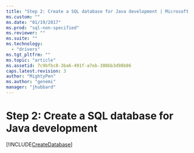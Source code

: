 ```yaml
---
title: "Step 2: Create a SQL database for Java development | Microsoft Docs"
ms.custom: ""
ms.date: "01/19/2017"
ms.prod: "sql-non-specified"
ms.reviewer: ""
ms.suite: ""
ms.technology: 
  - "drivers"
ms.tgt_pltfrm: ""
ms.topic: "article"
ms.assetid: 7c9bfbc8-3ba6-491f-a7eb-380bb3d98b86
caps.latest.revision: 3
author: "MightyPen"
ms.author: "genemi"
manager: "jhubbard"
---
```

# Step 2: Create a SQL database for Java development
[!INCLUDE[CreateDatabase](../../includes/createdatabase.md)]